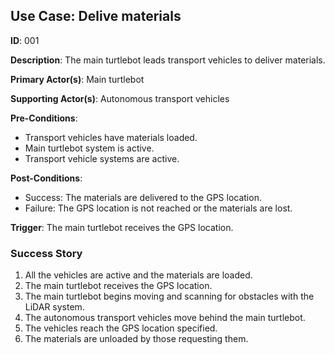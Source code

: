 ## Use Case: Delive materials 

**ID**: 001

**Description**: The main turtlebot leads transport vehicles to deliver
materials. 

**Primary Actor(s)**: Main turtlebot

**Supporting Actor(s)**: Autonomous transport vehicles 

**Pre-Conditions**:

- Transport vehicles have materials loaded. 
- Main turtlebot system is active. 
- Transport vehicle systems are active. 

**Post-Conditions**:

- Success: The materials are delivered to the GPS location. 
- Failure: The GPS location is not reached or the materials are lost. 

**Trigger**: The main turtlebot receives the GPS location. 

### Success Story
1. All the vehicles are active and the materials are loaded. 
2. The main turtlebot receives the GPS location. 
3. The main turtlebot begins moving and scanning for obstacles with the LiDAR
   system. 
4. The autonomous transport vehicles move behind the main turtlebot. 
5. The vehicles reach the GPS location specified. 
6. The materials are unloaded by those requesting them. 
